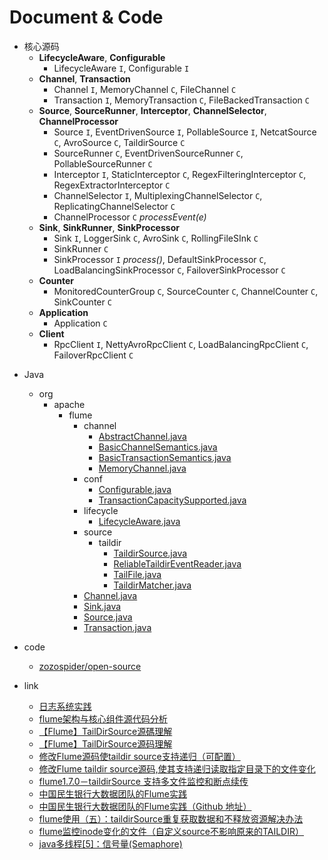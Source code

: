 
# Document & Code

* 核心源码
  * __LifecycleAware__, __Configurable__
    * LifecycleAware `I`, Configurable `I`
  * __Channel__, __Transaction__
    * Channel `I`, MemoryChannel `C`, FileChannel `C`
    * Transaction `I`, MemoryTransaction `C`, FileBackedTransaction `C`
  * __Source__, __SourceRunner__, __Interceptor__, __ChannelSelector__, __ChannelProcessor__
    * Source `I`, EventDrivenSource `I`, PollableSource `I`, NetcatSource `C`, AvroSource `C`, TaildirSource `C`
    * SourceRunner `C`, EventDrivenSourceRunner `C`, PollableSourceRunner `C`
    * Interceptor `I`, StaticInterceptor `C`, RegexFilteringInterceptor `C`, RegexExtractorInterceptor `C`
    * ChannelSelector `I`, MultiplexingChannelSelector `C`, ReplicatingChannelSelector `C`
    * ChannelProcessor `C` _processEvent(e)_
  * __Sink__, __SinkRunner__, __SinkProcessor__
    * Sink `I`, LoggerSink `C`, AvroSink `C`, RollingFileSInk `C`
    * SinkRunner `C`
    * SinkProcessor `I` _process()_, DefaultSinkProcessor `C`, LoadBalancingSinkProcessor `C`, FailoverSinkProcessor `C`
  * __Counter__
    * MonitoredCounterGroup `C`, SourceCounter `C`, ChannelCounter `C`, SinkCounter `C`
  * __Application__
    * Application `C`
  * __Client__
    * RpcClient `I`, NettyAvroRpcClient `C`, LoadBalancingRpcClient `C`, FailoverRpcClient `C`

- Java
  - org
    - apache
      - flume
        - channel
          - [AbstractChannel.java](https://github.com/zozospider/note/blob/master/open-source/Java/org/apache/flume/channel/AbstractChannel.java)
          - [BasicChannelSemantics.java](https://github.com/zozospider/note/blob/master/open-source/Java/org/apache/flume/channel/BasicChannelSemantics.java)
          - [BasicTransactionSemantics.java](https://github.com/zozospider/note/blob/master/open-source/Java/org/apache/flume/channel/BasicTransactionSemantics.java)
          - [MemoryChannel.java](https://github.com/zozospider/note/blob/master/open-source/Java/org/apache/flume/channel/MemoryChannel.java)
        - conf
          - [Configurable.java](https://github.com/zozospider/note/blob/master/open-source/Java/org/apache/flume/conf/Configurable.java)
          - [TransactionCapacitySupported.java](https://github.com/zozospider/note/blob/master/open-source/Java/org/apache/flume/conf/TransactionCapacitySupported.java)
        - lifecycle
          - [LifecycleAware.java](https://github.com/zozospider/note/blob/master/open-source/Java/org/apache/flume/lifecycle/LifecycleAware.java)
        - source
          - taildir
            - [TaildirSource.java](https://github.com/zozospider/note/blob/master/open-source/Java/org/apache/flume/source/taildir/TaildirSource.java)
            - [ReliableTaildirEventReader.java](https://github.com/zozospider/note/blob/master/open-source/Java/org/apache/flume/source/taildir/ReliableTaildirEventReader.java)
            - [TailFile.java](https://github.com/zozospider/note/blob/master/open-source/Java/org/apache/flume/source/taildir/TailFile.java)
            - [TaildirMatcher.java](https://github.com/zozospider/note/blob/master/open-source/Java/org/apache/flume/source/taildir/TaildirMatcher.java)
        - [Channel.java](https://github.com/zozospider/note/blob/master/open-source/Java/org/apache/flume/Channel.java)
        - [Sink.java](https://github.com/zozospider/note/blob/master/open-source/Java/org/apache/flume/Sink.java)
        - [Source.java](https://github.com/zozospider/note/blob/master/open-source/Java/org/apache/flume/Source.java)
        - [Transaction.java](https://github.com/zozospider/note/blob/master/open-source/Java/org/apache/flume/Transaction.java)

- code
  - [zozospider/open-source](https://github.com/zozospider/open-source)

- link
  - [日志系统实践](http://www.yoonper.com/index.php)
  - [flume架构与核心组件源代码分析](https://blog.csdn.net/HarderXin/article/details/74191460)
  - [【Flume】TailDirSource源碼理解](https://www.twblogs.net/a/5b957a7c2b717750bda476b6)
  - [【Flume】TailDirSource源码理解](https://blog.51cto.com/10120275/2050827)
  - [修改Flume源码使taildir source支持递归（可配置）](https://segmentfault.com/a/1190000019551664)
  - [修改Flume taildir source源码,使其支持递归读取指定目录下的文件变化](https://github.com/yx1319250478/Flume-taildir-source)
  - [flume1.7.0－taildirSource 支持多文件监控和断点续传](https://unordered.org/timelines/59cd596c3c001000)
  - [中国民生银行大数据团队的Flume实践](https://juejin.im/post/5a22b1c76fb9a045167d00f0)
  - [中国民生银行大数据团队的Flume实践（Github 地址）](https://github.com/tinawenqiao/flume/tree/trunk-cmbc)
  - [flume使用（五）：taildirSource重复获取数据和不释放资源解决办法](https://blog.csdn.net/maoyuanming0806/article/details/79391657)
  - [flume监控inode变化的文件（自定义source不影响原来的TAILDIR）](https://www.jianshu.com/p/7f74dbd45fd2)
  - [java多线程[5]：信号量(Semaphore)](https://blog.csdn.net/daguanjia11/article/details/78828009)

